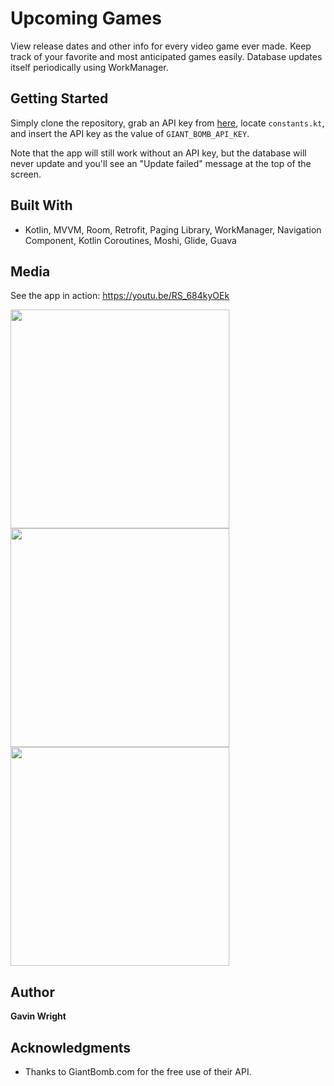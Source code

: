 # Upcoming Games

View release dates and other info for every video game ever made. Keep track of your favorite and most anticipated games easily. Database updates itself periodically using WorkManager.

## Getting Started

Simply clone the repository, grab an API key from [here](https://www.giantbomb.com/api/), locate `constants.kt`, and insert the API key as the value of `GIANT_BOMB_API_KEY`.

Note that the app will still work without an API key, but the database will never update and you'll see an "Update failed" message at the top of the screen.

## Built With

* Kotlin, MVVM, Room, Retrofit, Paging Library, WorkManager, Navigation Component, Kotlin Coroutines, Moshi, Glide, Guava

## Media

See the app in action: https://youtu.be/RS_684kyOEk

<img src="https://i.imgur.com/XwxjZWI.png" width="350">

<img src="https://i.imgur.com/BvPrmww.png" width="350">

<img src="https://i.imgur.com/wk2hrvh.png" width="350">

## Author

**Gavin Wright**

## Acknowledgments

* Thanks to GiantBomb.com for the free use of their API. 
